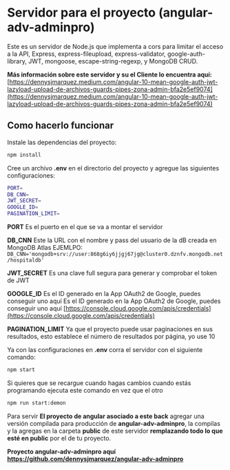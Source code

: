 # Servidor para el proyecto (angular-adv-adminpro)

Este es un servidor de Node.js que implementa a cors para limitar el acceso a la API, Express, express-fileupload,
express-validator, google-auth-library, JWT, mongoose, escape-string-regexp, y MongoDB CRUD.

**Más información sobre este servidor y su el Cliente lo encuentra aquí:**
[https://dennysjmarquez.medium.com/angular-10-mean-google-auth-jwt-lazyload-upload-de-archivos-guards-pipes-zona-admin-bfa2e5ef9074](https://dennysjmarquez.medium.com/angular-10-mean-google-auth-jwt-lazyload-upload-de-archivos-guards-pipes-zona-admin-bfa2e5ef9074)


## Como hacerlo funcionar

Instale las dependencias del proyecto:

```bash
npm install
```

Cree un archivo **.env** en el directorio del proyecto y agregue las siguientes configuraciones:

```bash
PORT=
DB_CNN=
JWT_SECRET=
GOOGLE_ID=
PAGINATION_LIMIT=
```

**PORT** Es el puerto en el que se va a montar el servidor

**DB_CNN** Este la URL con el nombre y pass del usuario de la dB creada en MongoDB Atlas
EJEMLPO: `DB_CNN='mongodb+srv://user:868g6iy6jjgj67jg@cluster0.dznfv.mongodb.net/hospitaldb'`

**JWT_SECRET** Es una clave full segura para generar y comprobar el token de JWT

**GOOGLE_ID** Es el ID generado en la App OAuth2 de Google, puedes conseguir uno aquí 
Es el ID generado en la App OAuth2 de Google, puedes conseguir uno aquí 
[https://console.cloud.google.com/apis/credentials](https://console.cloud.google.com/apis/credentials)

**PAGINATION_LIMIT** Ya que el proyecto puede usar paginaciones en sus resultados, esto establece el número de resultados por página, yo use 10

Ya con las configuraciones en **.env** corra el servidor con el siguiente comando:

```bash
npm start
```

Si quieres que se recargue cuando hagas cambios cuando estás programando ejecuta este comando en vez que el otro

```bash
npm run start:demon
```

Para servir **El proyecto de angular asociado a este back** agregar una versión compilada para producción de **angular-adv-adminpro**, la compilas y la agregas en la carpeta **public** de este servidor **remplazando todo lo que esté en public** por el de tu proyecto.

**Proyecto angular-adv-adminpro aquí https://github.com/dennysjmarquez/angular-adv-adminpro**
